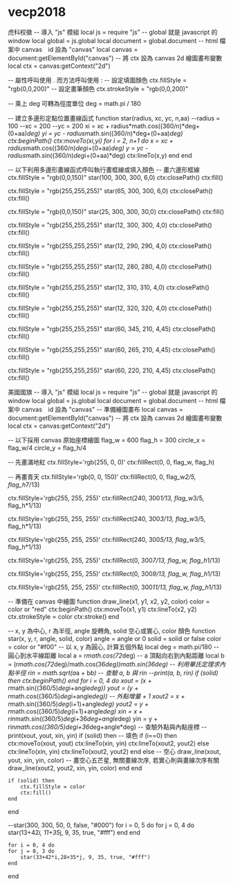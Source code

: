 # vecp2018
虎科校徽
-- 導入 "js" 模組
local js = require "js"
-- global 就是 javascript 的 window
local global = js.global
local document = global.document
-- html 檔案中 canvas　id 設為 "canvas"
local canvas = document:getElementById("canvas")
-- 將 ctx 設為 canvas 2d 繪圖畫布變數
local ctx = canvas:getContext("2d")

-- 屬性呼叫使用 . 而方法呼叫使用 :
-- 設定填圖顏色
ctx.fillStyle = "rgb(0,0,200)"
-- 設定畫筆顏色
ctx.strokeStyle = "rgb(0,0,200)"

-- 乘上 deg 可轉為徑度單位
deg = math.pi / 180

-- 建立多邊形定點位置畫線函式
function star(radius, xc, yc, n,aa)
    --radius = 100
    --xc = 200
    --yc = 200
    xi = xc + radius*math.cos((360/n)*deg+(0+aa)*deg)
    yi = yc - radius*math.sin((360/n)*deg+(0+aa)*deg)
    ctx:beginPath()
    ctx:moveTo(xi,yi)
    for i = 2, n+1 do
        x = xc + radius*math.cos((360/n)*deg*i+(0+aa)*deg)
        y = yc - radius*math.sin((360/n)*deg*i+(0+aa)*deg)
        ctx:lineTo(x,y)
    end
end

-- 以下利用多邊形畫線函式呼叫執行畫框線或填入顏色
-- 畫六邊形框線
ctx.fillStyle = "rgb(0,0,150)"
star(100, 300, 300, 6,0)
ctx:closePath()
ctx:fill()

ctx.fillStyle = "rgb(255,255,255)"
star(65, 300, 300, 6,0)
ctx:closePath()
ctx:fill()

ctx.fillStyle = "rgb(0,0,150)"
star(25, 300, 300, 30,0)
ctx:closePath()
ctx:fill()
    
ctx.fillStyle = "rgb(255,255,255)"
star(12, 300, 300, 4,0)
ctx:closePath()
ctx:fill()

ctx.fillStyle = "rgb(255,255,255)"
star(12, 290, 290, 4,0)
ctx:closePath()
ctx:fill()

ctx.fillStyle = "rgb(255,255,255)"
star(12, 280, 280, 4,0)
ctx:closePath()
ctx:fill()

ctx.fillStyle = "rgb(255,255,255)"
star(12, 310, 310, 4,0)
ctx:closePath()
ctx:fill()

ctx.fillStyle = "rgb(255,255,255)"
star(12, 320, 320, 4,0)
ctx:closePath()
ctx:fill()

ctx.fillStyle = "rgb(255,255,255)"
star(60, 345, 210, 4,45)
ctx:closePath()
ctx:fill()

ctx.fillStyle = "rgb(255,255,255)"
star(60, 265, 210, 4,45)
ctx:closePath()
ctx:fill()

ctx.fillStyle = "rgb(255,255,255)"
star(60, 220, 210, 4,45)
ctx:closePath()
ctx:fill()


美國國旗
-- 導入 "js" 模組
local js = require "js"
-- global 就是 javascript 的 window
local global = js.global
local document = global.document
-- html 檔案中 canvas　id 設為 "canvas"
-- 準備繪圖畫布
local canvas = document:getElementById("canvas")
-- 將 ctx 設為 canvas 2d 繪圖畫布變數
local ctx = canvas:getContext("2d")

-- 以下採用 canvas 原始座標繪圖
flag_w = 600
flag_h = 300
circle_x = flag_w/4
circle_y = flag_h/4

-- 先畫滿地紅
ctx.fillStyle='rgb(255, 0, 0)'
ctx:fillRect(0, 0, flag_w, flag_h)

-- 再畫青天
ctx.fillStyle='rgb(0, 0, 150)'
ctx:fillRect(0, 0, flag_w*2/5, flag_h*7/13)

ctx.fillStyle='rgb(255, 255, 255)'
ctx:fillRect(240, 300*1/13, flag_w*3/5, flag_h*1/13)

ctx.fillStyle='rgb(255, 255, 255)'
ctx:fillRect(240, 300*3/13, flag_w*3/5, flag_h*1/13)

ctx.fillStyle='rgb(255, 255, 255)'
ctx:fillRect(240, 300*5/13, flag_w*3/5, flag_h*1/13)

ctx.fillStyle='rgb(255, 255, 255)'
ctx:fillRect(0, 300*7/13, flag_w, flag_h*1/13)

ctx.fillStyle='rgb(255, 255, 255)'
ctx:fillRect(0, 300*9/13, flag_w, flag_h*1/13)

ctx.fillStyle='rgb(255, 255, 255)'
ctx:fillRect(0, 300*11/13, flag_w, flag_h*1/13)

-- 準備在 canvas 中繪圖
function draw_line(x1, y1, x2, y2, color)
    color = color or "red"
    ctx:beginPath()
    ctx:moveTo(x1, y1)
    ctx:lineTo(x2, y2)
    ctx.strokeStyle = color
    ctx:stroke()
end

-- x, y 為中心,  r 為半徑, angle 旋轉角,  solid 空心或實心,  color 顏色
function star(x, y, r, angle, solid, color)
    angle = angle or 0
    solid = solid or false
    color = color or "#f00"
    -- 以 x, y 為圓心, 計算五個外點
    local deg = math.pi/180
    -- 圓心到水平線距離
    local a = r*math.cos(72*deg)
    -- a 頂點向右到內點距離
    local b = (r*math.cos(72*deg)/math.cos(36*deg))*math.sin(36*deg)
    -- 利用畢氏定理求內點半徑
    rin = math.sqrt(a*a + b*b)
    -- 查驗 a, b 與 rin
    --print(a, b, rin)
    if (solid) then
        ctx:beginPath()
    end
    for i = 0, 4 do
        xout = (x + r*math.sin((360/5)*deg*i+angle*deg))
        yout = (y + r*math.cos((360/5)*deg*i+angle*deg))
        -- 外點增量 + 1
        xout2 = x + r*math.sin((360/5)*deg*(i+1)+angle*deg)
        yout2 = y + r*math.cos((360/5)*deg*(i+1)+angle*deg)
        xin = x + rin*math.sin((360/5)*deg*i+36*deg+angle*deg)
        yin = y + rin*math.cos((360/5)*deg*i+36*deg+angle*deg)
        -- 查驗外點與內點座標
        --print(xout, yout, xin, yin)
        if (solid) then
            -- 填色
            if (i==0) then
                ctx:moveTo(xout, yout)
                ctx:lineTo(xin, yin)
                ctx:lineTo(xout2, yout2)
            else
                ctx:lineTo(xin, yin)
                ctx:lineTo(xout2, yout2)
            end
        else
            -- 空心
            draw_line(xout, yout, xin, yin, color)
            -- 畫空心五芒星, 無關畫線次序, 若實心則與畫線次序有關
            draw_line(xout2, yout2, xin, yin, color)
        end
    end
    
    if (solid) then
        ctx.fillStyle = color
        ctx:fill()
    end
end

--star(300, 300, 50, 0, false, "#000")
for i = 0, 5 do
    for j = 0, 4 do
        star(13+42*i, 11+35*j, 9, 35, true, "#fff")
    end
end
    
    for i = 0, 4 do
    for j = 0, 3 do
        star(33+42*i,28+35*j, 9, 35, true, "#fff")
    end
end
